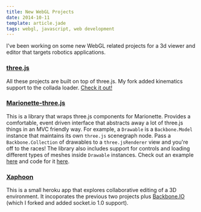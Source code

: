 ```yaml
---
title: New WebGL Projects
date: 2014-10-11
template: article.jade
tags: webgl, javascript, web development
---
```


I've been working on some new WebGL related projects for a 3d viewer and editor that targets robotics applications.

### [three.js](https://github.com/Stonelinks/three.js)

All these projects are built on top of three.js. My fork added kinematics support to the collada loader. [Check it out!](stonelinks.github.io/three.js/examples/#webgl_loader_collada_kinematics)

### [Marionette-three.js](https://github.com/Stonelinks/marionette-three.js)

This is a library that wraps three.js components for Marionette. Provides a comfortable, event driven interface that abstracts away a lot of three.js things in an MVC friendly way. For example, a `Drawable` is a `Backbone.Model` instance that maintains its own `three.js` scenegraph node. Pass a `Backbone.Collection` of drawables to a `three.jsRenderer` view and you're off to the races! The library also includes support for controls and loading different types of meshes inside `Drawable` instances. Check out an example [here](http://stonelinks.github.io/marionette-three.js/example/index.html) and code for it [here](https://github.com/Stonelinks/marionette-three.js/tree/master/example). 

### [Xaphoon](http://xaphoon.herokuapp.com/)

This is a small heroku app that explores collaborative editing of a 3D environment. It incoporates the previous two projects plus [Backbone.IO](https://github.com/Stonelinks/backbone.io) (which I forked and added socket.io 1.0 support).
